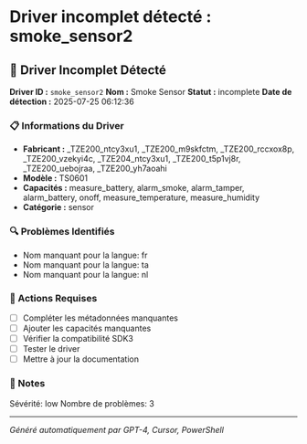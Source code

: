 # Driver incomplet détecté : smoke_sensor2

## 🚨 Driver Incomplet Détecté

**Driver ID :** `smoke_sensor2`
**Nom :** Smoke Sensor
**Statut :** incomplete
**Date de détection :** 2025-07-25 06:12:36

### 📋 Informations du Driver
- **Fabricant :** _TZE200_ntcy3xu1, _TZE200_m9skfctm, _TZE200_rccxox8p, _TZE200_vzekyi4c, _TZE204_ntcy3xu1, _TZE200_t5p1vj8r, _TZE200_uebojraa, _TZE200_yh7aoahi
- **Modèle :** TS0601
- **Capacités :** measure_battery, alarm_smoke, alarm_tamper, alarm_battery, onoff, measure_temperature, measure_humidity
- **Catégorie :** sensor

### 🔍 Problèmes Identifiés
- Nom manquant pour la langue: fr
- Nom manquant pour la langue: ta
- Nom manquant pour la langue: nl

### 🎯 Actions Requises
- [ ] Compléter les métadonnées manquantes
- [ ] Ajouter les capacités manquantes
- [ ] Vérifier la compatibilité SDK3
- [ ] Tester le driver
- [ ] Mettre à jour la documentation

### 📝 Notes
Sévérité: low
Nombre de problèmes: 3

---
*Généré automatiquement par GPT-4, Cursor, PowerShell*

